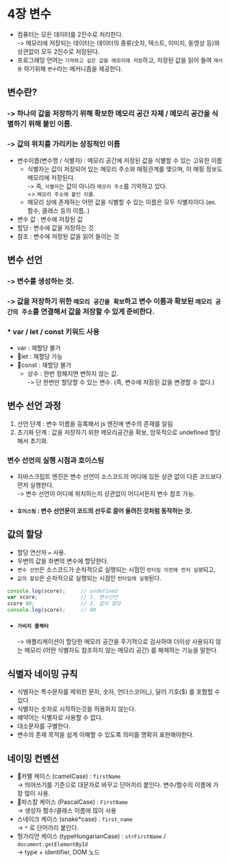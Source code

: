 # 4장 변수

- 컴퓨터는 모든 데이터를 2진수로 처리한다. <br>
  -> 메모리에 저장되는 데이터는 데이터의 종류(숫자, 텍스트, 이미지, 동영상 등)와 상관없이 모두 2진수로 저장된다.
- 프로그래밍 언어는 `기억하고 싶은 값을 메모리에 저장`하고, 저장된 값을 읽어 들여 `재사용` 하기위해 `변수`라는 메커니즘을 제공한다.

## 변수란?

### -> 하나의 값을 저장하기 위해 확보한 메모리 공간 자체 / 메모리 공간을 식별하기 위해 붙인 이름.

### -> 값의 위치를 가리키는 상징적인 이름

- 변수이름(변수명 / 식별자) : 메모리 공간에 저장된 값을 식별할 수 있는 고유한 이름
  - 식별자는 값이 저장되어 있는 메모리 주소와 매핑관계를 맺으며, 이 매핑 정보도 메모리에 저장된다.<br>
    -> 즉, `식별자`는 값이 아니라 `메모리 주소`를 기억하고 있다.<br>
    => `메모리 주소에 붙인 이름`.
  - 메모리 상에 존재하는 어떤 값을 식별할 수 있는 이름은 모두 식별자이다.(ex. 함수, 클래스 등의 이름..)
- 변수 값 : 변수에 저장된 값
- 할당 : 변수에 값을 저장하는 것
- 참조 : 변수에 저장된 값을 읽어 들이는 것

## 변수 선언

### -> 변수를 생성하는 것.

### -> 값을 저장하기 위한 `메모리 공간을 확보`하고 변수 이름과 확보된 `메모리 공간의 주소`를 연결해서 값을 저장할 수 있게 준비한다.

### \* var / let / const 키워드 사용

- var : 재할당 불가
- 🌟let : 재할당 가능
- 🌟const : 재할당 불가
  - 상수 : 한번 정해지면 변하지 않는 값. <br>
    -> 단 한번만 할당할 수 있는 변수. (즉, 변수에 저장된 값을 변경할 수 없다.)

## 변수 선언 과정

1. 선언 단계 : 변수 이름을 등록해서 js 엔진에 변수의 존재를 알림
2. 초기화 단계 : 값을 저장하기 위한 메모리공간을 확보, 암묵적으로 undefined 할당해서 초기화.

### 변수 선언의 실행 시점과 호이스팅

- 자바스크립트 엔진은 변수 선언이 소스코드의 어디에 있든 상관 없이 다른 코드보다 먼저 실행한다.<br>
  -> 변수 선언이 어디에 위치하는지 상관없이 어디서든지 변수 참조 가능.
- #### `호이스팅` : 변수 선언문이 코드의 선두로 끌어 올려진 것처럼 동작하는 것.

## 값의 할당

- 할당 연산자 `=` 사용.
- 우변의 값을 좌변의 변수에 할당한다.
- `변수 선언`은 소스코드가 순차적으로 실행되는 시점인 `런타임 이전에 먼저 실행`되고,
- `값의 할당`은 순차적으로 실행되는 시점인 `런타임에 실행`된다.

```jsx
console.log(score);     // undefined
var score;              // 1. 변수선언
score 80;               // 2. 값의 할당
console.log(score);     // 80
```

- #### `가비지 콜렉터`<br>
  -> 애플리케이션이 할당한 메모리 공간을 주기적으로 검사하여 더이상 사용되지 않는 메모리 (어떤 식별자도 참조하지 않는 메모리 공간) 를 해제하는 기능을 말한다.

## 식별자 네이밍 규칙

- 식별자는 특수문자를 제외한 문자, 숫자, 언더스코어(\_), 달러 기호($) 를 포함할 수 있다.
- 식별자는 숫자로 시작하는것을 허용하지 않는다.
- 예약어는 식별자로 사용할 수 없다.
- 대소문자를 구별한다.
- 변수의 존재 목적을 쉽게 이해할 수 있도록 의미를 명확히 표현해야한다.

## 네이밍 컨벤션

- 🌟카멜 케이스 (camelCase) : `firstName`<br>
  -> 띄어쓰기를 기준으로 대문자로 바꾸고 단어끼리 붙인다. 변수/함수의 이름에 가장 많이 사용.
- 🌟파스칼 케이스 (PascalCase) : `FirstName` <br>
  -> 생성자 함수/클래스 이름에 많이 사용
- 스네이크 케이스 (snake*case) : `first_name` <br>
  -> `*` 로 단어끼리 붙인다.
- 헝가리언 케이스 (typeHungarianCase) : `strFirstName` / `document.getElementById`<br>
  -> type + identifier, DOM 노드
